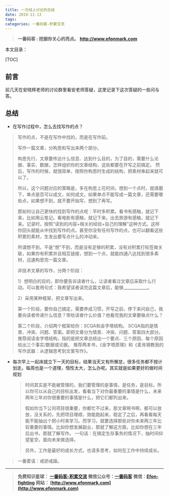 ```yaml
---
title: 一次线上讨论的总结
date: 2019-11-13
tags: 
categories: 一番码客-积累交流
---
```


> **一番码客 : 挖掘你关心的亮点。**
> **http://www.efonmark.com**

本文目录：

[TOC]

## 前言

前几天在安晓辉老师的讨论群里看安老师答疑，这里记录下这次答疑的一些问与答。

<!--more-->

## 总结

* 在写作过程中，怎么去找写作的点？

>  写作的点，不是在写作中找的，而是在写作前。
>
> 写作一篇文章，分构思和写出来两个部分。
>
> 构思先行，文章要传达什么信息、达到什么目的，为了目的，需要什么论据、事实、数据，怎样组织你的文章结构，这些都要在开写之前搞定。
> 然后，写作的时候，就很简单，按照你构思时生成的结构，把素材串起来就可以了。
>
> 所以，这个问题对应的策略是，多在构思上花时间，想到一个点时，就琢磨下，单点是否可以成文，如何成文。如果单点不能写成一篇文章，还需要哪些点，如果想不到，就不要开始写，想到了再写。
>
> 那如何让自己更快的找到写作的点呢：平时多积累。看书有感触，就记下来，比如用云笔记。看电影有感触，就记下来。出去旅游有感触，就记下来。记录时，按照“读到的内容+相关的经验+自己的理解”这种方式。这样你回头就能从中找到写作的点。甚至你没有任何写作的点，也可以翻看这些积累的素材，生发出要写点什么的冲动来。
>
> 所谓想不到，不是“想”不到，而是没有足够的积累，没有对积累打标签做关联，如果你有积累并且相互链接，想到一个点，就能四通八达找到很多素材，迅速构思完一篇文章。
>
> 非技术文章的写作，分两个阶段：
>
> 1）想明白的目的，即你要告诉读者什么，让读者看过文章后采取什么行动。可以套用句式：我希望读者读完这篇文章后，能够____________。
>
> 2）采用某种框架，把文章写出来。
>
> 第一个阶段，要你自己搞定，需要养成习惯，开写之前，停下来问自己，我要向读者传递什么信息？带给读者什么价值？他看完我的文章要做点什么？
>
> 第二个阶段，介绍两个框架给你：SCQA和金字塔结构。
> SCQA指的是情景、冲突、问题、答案。即把文章分为情景、冲突、问题、答案四大部分。推荐阅读金字塔结构，指的是把文章总结出一个要点、三个原因、每个原因给出三个事实/数据或论据。
> 推荐两本书，《金字塔原理》和《麦肯锡教我的写作武器：从逻辑思考到文案写作》。



* 每次早上一起床就立下一天的目标，结果当天又有所懈怠，很多任务都不按计划走。每周也是一个道理，惰性太大，怎么办呢。其实就是如果更好的做时间规划

  > 时间其实是不能被管理的，我们要管理的是事情，是任务，是目标。所以你可以从自己的目标出发，看看当下对你最重要的事情是什么，未来两年三年对你很重要的事情是什么，把它们都列出来。
  >
  > 假如你当下公司项目很重要，你都忙不过来，那文章啊书啊，都可以放放，没关系的，先把项目理顺，效能跑起来，稳定了之后，再看看每天能不能抽出个把小时来学习。而学习，就要选择那些对你未来两三年比较重要的事情。比如你想发展副业，那就了解这方面，比如你想在三年后出书，那就了解写作。
  > 一句话：在搞定生存事务的情况下，抽时间仰望星空，面向未来做选择。
  >
  > 另外，工作是最好的成长方式，也请多思考，如何在工作中持续成长。



> 一番雾语：戒骄戒躁。

------

> **免费知识星球： [一番码客-积累交流](http://www.efonmark.com/efonmark-blog/readme/zhishixingqiu1.png)**
> **微信公众号：[一番码客](http://www.efonmark.com/efonmark-blog/readme/guanzhu_1.jpg)**
> **微信：[Efon-fighting](http://www.efonmark.com/efonmark-blog/readme/weixin.jpg)**
> **网站： [http://www.efonmark.com](http://www.efonmark.com)**